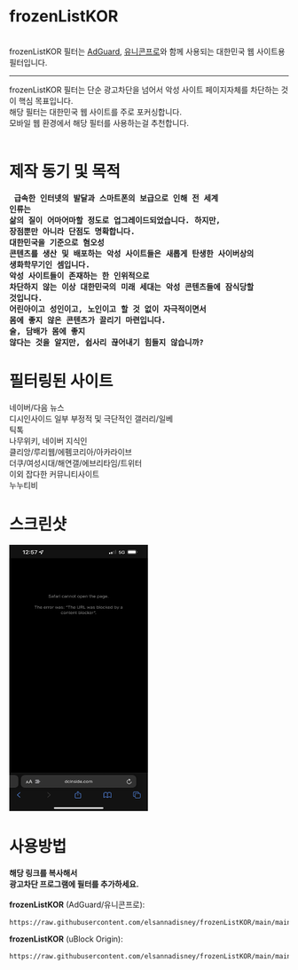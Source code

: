 # frozenListKOR
<br />
frozenListKOR 필터는 <a href='https://adguard.com'>AdGuard</a>, <a href='https://getunicorn.app/en'>유니콘프로</a>와 함께 사용되는 대한민국 웹 사이트용 필터입니다.<br/>
<hr/>
frozenListKOR 필터는 단순 광고차단을 넘어서 악성 사이트 페이지자체를 차단하는 것이 핵심 목표입니다.<br/>
해당 필터는 대한민국 웹 사이트를 주로 포커싱합니다. <br/>모바일 웹 환경에서 해당 필터를 사용하는걸 추천합니다.<br/>
<br />

# 제작 동기 및 목적
<b><pre>
급속한 인터넷의 발달과 스마트폰의 보급으로 인해 전 세계 인류는 <br/>삶의 질이 어마어마할 정도로 업그레이드되었습니다. 
하지만, 장점뿐만 아니라 단점도 명확합니다. <br/>대한민국을 기준으로 혐오성 콘텐츠를 생산 및 배포하는 악성 사이트들은 
새롭게 탄생한 사이버상의 생화학무기인 셈입니다. <br/>악성 사이트들이 존재하는 한 인위적으로 차단하지 않는 이상 
대한민국의 미래 세대는 악성 콘텐츠들에 잠식당할 것입니다. <br/>어린아이고 성인이고, 노인이고 할 것 없이 
자극적이면서 몸에 좋지 않은 콘텐츠가 끌리기 마련입니다. <br/>술, 담배가 몸에 좋지 않다는 것을 알지만, 쉽사리 끊어내기 힘들지 않습니까?
</b></pre>

# 필터링된 사이트
네이버/다음 뉴스<br/>
디시인사이드 일부 부정적 및 극단적인 갤러리/일베<br/>
틱톡<br/>
나무위키, 네이버 지식인<br/>
클리앙/루리웹/에펨코리아/아카라이브<br/>
더쿠/여성시대/해연갤/에브리타임/트위터<br/>
이외 잡다한 커뮤니티사이트<br/>
누누티비<br/>

# 스크린샷
<img src ="https://raw.githubusercontent.com/elsannadisney/frozenListKOR/main/Photo/test.PNG" width=250 height=480><br/>

# 사용방법
<b>해당 링크를 복사해서 <br/>광고차단 프로그램에 필터를 추가하세요.</b><br/>
<br/>
**frozenListKOR** (AdGuard/유니콘프로):
```
https://raw.githubusercontent.com/elsannadisney/frozenListKOR/main/main.txt
```

**frozenListKOR** (uBlock Origin):
```
https://raw.githubusercontent.com/elsannadisney/frozenListKOR/main/main.txt
```
<br/>

